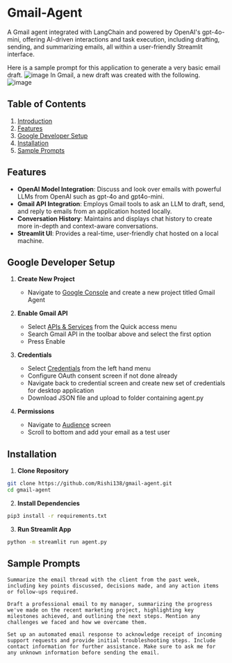 # Gmail-Agent

A Gmail agent integrated with LangChain and powered by OpenAI's gpt-4o-mini, offering AI-driven interactions and task execution, including drafting, sending, and summarizing emails, all within a user-friendly Streamlit interface.

Here is a sample prompt for this application to generate a very basic email draft.
![image](https://github.com/user-attachments/assets/8140ac06-233b-42ae-919b-4a90b10abacb)
In Gmail, a new draft was created with the following.
![image](https://github.com/user-attachments/assets/f299a436-f415-482c-a6dc-8d5a7940a455)


## Table of Contents
1. [Introduction](#Gmail-Agent)
2. [Features](#features)
3. [Google Developer Setup](#google-developer-setup)
4. [Installation](#installation)
5. [Sample Prompts](#sample-prompts)

## Features
  - **OpenAI Model Integration**: Discuss and look over emails with powerful LLMs from OpenAI such as gpt-4o and gpt4o-mini.
  - **Gmail API Integration**: Employs Gmail tools to ask an LLM to draft, send, and reply to emails from an application hosted locally. 
  - **Conversation History**: Maintains and displays chat history to create more in-depth and context-aware conversations.
  - **Streamlit UI**: Provides a real-time, user-friendly chat hosted on a local machine.

## Google Developer Setup
1. **Create New Project**
   - Navigate to [Google Console](https://console.cloud.google.com/) and create a new project titled Gmail Agent

3. **Enable Gmail API**
   - Select [APIs & Services](https://console.cloud.google.com/apis/dashboard?) from the Quick access menu
   - Search Gmail API in the toolbar above and select the first option
   - Press Enable

3. **Credentials**
   - Select [Credentials](https://console.cloud.google.com/apis/dashboard?) from the left hand menu
   - Configure OAuth consent screen if not done already
   - Navigate back to credential screen and create new set of credentials for desktop application
   - Download JSON file and upload to folder containing agent.py
    
4. **Permissions**
   - Navigate to [Audience](https://console.cloud.google.com/auth/audience?) screen
   - Scroll to bottom and add your email as a test user
  
## Installation
1. **Clone Repository**
```sh
git clone https://github.com/Rishi138/gmail-agent.git
cd gmail-agent
```

2. **Install Dependencies**
```sh
pip3 install -r requirements.txt
```

3. **Run Streamlit App**
```sh
python -m streamlit run agent.py 
```

## Sample Prompts
```
Summarize the email thread with the client from the past week, including key points discussed, decisions made, and any action items or follow-ups required.
```

```
Draft a professional email to my manager, summarizing the progress we've made on the recent marketing project, highlighting key milestones achieved, and outlining the next steps. Mention any challenges we faced and how we overcame them.
```

```
Set up an automated email response to acknowledge receipt of incoming support requests and provide initial troubleshooting steps. Include contact information for further assistance. Make sure to ask me for any unknown information before sending the email.
```
